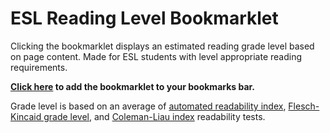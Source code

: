 # ESL Reading Level Bookmarklet

Clicking the bookmarklet displays an estimated reading grade level based on page content. Made for ESL students with level appropriate reading requirements.

**[Click here](http://dansandland.github.io/ESL-reading-level-bookmarklet/) to add the bookmarklet to your bookmarks bar.**

Grade level is based on an average of [automated readability index](https://en.wikipedia.org/wiki/Automated_readability_index), [Flesch-Kincaid grade level](https://en.wikipedia.org/wiki/Flesch%E2%80%93Kincaid_readability_tests), and [Coleman-Liau index](https://en.wikipedia.org/wiki/Coleman%E2%80%93Liau_index) readability tests.
